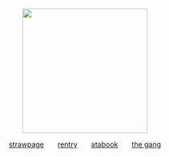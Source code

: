 ‎ 
‎ 
‎ 
‎ 
‎ 
‎ 

‎ 
‎ 
‎ 
‎ 
<div align="center">

<img src="https://i.postimg.cc/NjV1FQKp/Gwu3p-GVXw-AAjdof-removebg-preview.png" width="250">
</div>

<div align="center">
 
 [strawpage](https://oceanicdisease.straw.page)‎ ‎ ‎ ‎ ‎ ‎ ‎ [rentry](https://rentry.co/slimeccicle)‎‎‎‎ ‎ ‎ ‎ ‎ ‎ ‎ [atabook](https://larrycroft.atabook.org/)‎‎‎‎ ‎ ‎ ‎ ‎ ‎ ‎ [the gang](https://rentry.co/sprunkigang)
</div>
‎ 
‎ 
‎ 
‎ 
‎ 
‎ 
‎ 
‎ 
‎ 
‎ 

‎ 
‎ 
‎ 
‎ 

‎ 
‎ 
‎ 
‎ 

‎ 
‎ 
